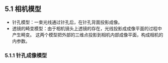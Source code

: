 ## 5.1 相机模型
* 针孔模型：一束光线通过针孔后，在针孔背面投影成像。
* 透镜的畸变模型：由于相机镜头上透镜的存在，光线投影成成像平面的过程中产生畸变。
这两个模型把外部的三维点投影到相机内部成像平面，构成相机的内参数。



### 5.1.1 针孔成像模型






